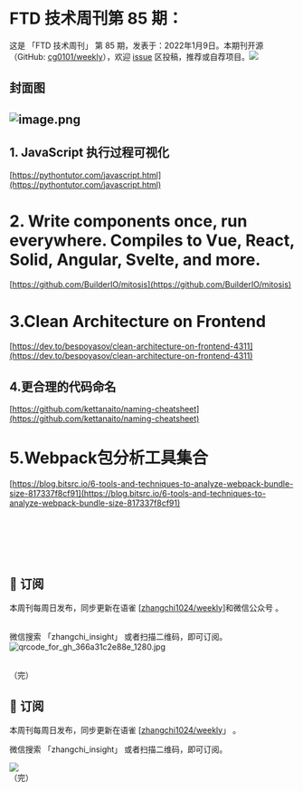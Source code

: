 # FTD 技术周刊第 85 期：
这是 「FTD 技术周刊」 第 85 期，发表于：2022年1月9日。本期刊开源（GitHub: [cg0101/weekly](https://github.com/cg0101/weekly)），欢迎 [issue](https://github.com/cg0101/weekly/issues) 区投稿，推荐或自荐项目。![](https://visitor-badge.glitch.me/badge?page_id=cg0101.weekly) <a href="https://www.linkedin.com/in/%E9%A9%B0-%E5%BC%A0-60669710a/">
        </a>
## 封面图


## ![image.png](https://cdn.nlark.com/yuque/0/2022/png/132503/1641655628595-b043ab1e-6050-4be9-89c8-51658f2dba34.png#clientId=ucb6d1daa-17ae-4&crop=0&crop=0&crop=1&crop=1&from=paste&height=675&id=ud48e1459&margin=%5Bobject%20Object%5D&name=image.png&originHeight=1350&originWidth=1080&originalType=binary&ratio=1&rotation=0&showTitle=false&size=1889538&status=done&style=none&taskId=ubac29dca-1c1f-4e32-abb0-db21a93958f&title=&width=540)


## 1. JavaScript 执行过程可视化 
[https://pythontutor.com/javascript.html](https://pythontutor.com/javascript.html)

# 2. Write components once, run everywhere. Compiles to Vue, React, Solid, Angular, Svelte, and more. 
[https://github.com/BuilderIO/mitosis](https://github.com/BuilderIO/mitosis)

# 3.Clean Architecture on Frontend 
[https://dev.to/bespoyasov/clean-architecture-on-frontend-4311](https://dev.to/bespoyasov/clean-architecture-on-frontend-4311)

## 4.更合理的代码命名 
[https://github.com/kettanaito/naming-cheatsheet](https://github.com/kettanaito/naming-cheatsheet)

# 5.Webpack包分析工具集合 
[https://blog.bitsrc.io/6-tools-and-techniques-to-analyze-webpack-bundle-size-817337f8cf91](https://blog.bitsrc.io/6-tools-and-techniques-to-analyze-webpack-bundle-size-817337f8cf91)
## [<br />](https://techinterviewhandbook.org/introduction)
​<br />
##  📅 订阅
本周刊每周日发布，同步更新在语雀 [[zhangchi1024/weekly](https://www.yuque.com/zhangchi1024/weekly)]和微信公众号 。<br />​

微信搜索 「zhangchi_insight」 或者扫描二维码，即可订阅。<br />![qrcode_for_gh_366a31c2e88e_1280.jpg](https://cdn.nlark.com/yuque/0/2021/jpeg/132503/1640750963398-e8538e9e-6b96-46f7-abff-c93b56bdd377.jpeg?x-oss-process=image%2Fwatermark%2Ctype_d3F5LW1pY3JvaGVp%2Csize_36%2Ctext_5byg6amw%2Ccolor_FFFFFF%2Cshadow_50%2Ct_80%2Cg_se%2Cx_10%2Cy_10#clientId=ude6c9b86-8c68-4&crop=0&crop=0&crop=1&crop=1&from=ui&height=250&id=u83866056&margin=%5Bobject%20Object%5D&name=qrcode_for_gh_366a31c2e88e_1280.jpg&originHeight=1280&originWidth=1280&originalType=binary&ratio=1&rotation=0&showTitle=false&size=151497&status=done&style=none&taskId=u549862ec-945c-4141-b537-6b79df712fb&title=&width=250)<br />​

（完）


## 📅 订阅
本周刊每周日发布，同步更新在语雀 [[zhangchi1024/weekly](https://www.yuque.com/zhangchi1024/weekly)」 。


微信搜索 「zhangchi_insight」 或者扫描二维码，即可订阅。
<div align="left"> <img src="https://cdn.nlark.com/yuque/0/2021/jpeg/132503/1640750963398-e8538e9e-6b96-46f7-abff-c93b56bdd377.jpeg?x-oss-process=image%2Fwatermark%2Ctype_d3F5LW1pY3JvaGVp%2Csize_36%2Ctext_5byg6amw%2Ccolor_FFFFFF%2Cshadow_50%2Ct_80%2Cg_se%2Cx_10%2Cy_10%2Fresize%2Cw_426%2Climit_0" ></div>    
    （完）